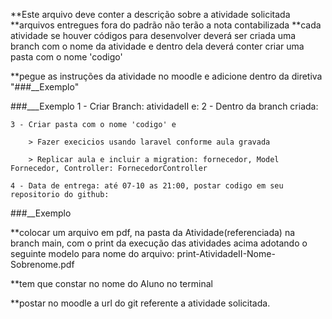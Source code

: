 **Este arquivo deve conter a descrição sobre a atividade solicitada
**arquivos entregues fora do padrão não terão a nota contabilizada
**cada atividade se houver códigos para desenvolver deverá ser
criada uma branch com o nome da atividade e dentro dela deverá conter criar uma pasta com o nome 'codigo'

**pegue as instruções da atividade no moodle e adicione dentro da diretiva "###__Exemplo"

###___Exemplo
    1 - Criar Branch: atividadeII e:
    2 - Dentro da branch criada: 

    3 - Criar pasta com o nome 'codigo' e

        > Fazer execicios usando laravel conforme aula gravada

        > Replicar aula e incluir a migration: fornecedor, Model Fornecedor, Controller: FornecedorController

    4 - Data de entrega: até 07-10 as 21:00, postar codigo em seu repositorio do github:
###__Exemplo


**colocar um arquivo em pdf, na pasta da Atividade(referenciada) na branch main, com o print da execução das atividades acima adotando o seguinte modelo para nome do arquivo: print-AtividadeII-Nome-Sobrenome.pdf 

**tem que constar no nome do Aluno no terminal

**postar no moodle a url do git referente a atividade solicitada.

